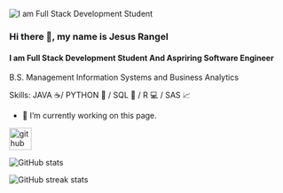 
![I am Full Stack Development Student](https://th.bing.com/th/id/R.72edaa1bb6d52a5bd4d396aed8d0bee1?rik=EQYE5O7QzdUEig&riu=http%3a%2f%2fwww.thedigitalbridges.com%2fwp-content%2fuploads%2f2017%2f09%2ffull-stack-engineer-how-to-become.png&ehk=SWzgP1zU%2fyT13UxU85SE7L7dqyztaoMbqC230e08sfQ%3d&risl=&pid=ImgRaw&r=0&sres=1&sresct=1)
### Hi there 👋, my name is Jesus Rangel
#### I am Full Stack Development Student And Aspriring Software Engineer


B.S. Management Information Systems and Business Analytics

Skills: JAVA ☕/ PYTHON 🐍 / SQL 🔑 / R 💻 / SAS 📈

- 🔭 I’m currently working on this page. 


[<img src='https://cdn.jsdelivr.net/npm/simple-icons@3.0.1/icons/github.svg' alt='github' height='40'>](https://github.com/JRomeroRangel)  

![GitHub stats](https://github-readme-stats.vercel.app/api?username=JRomeroRangel&show_icons=true)  

![GitHub streak stats](https://github-readme-streak-stats.herokuapp.com/?user=JRomeroRangel)  

